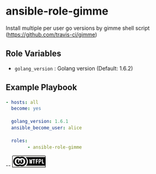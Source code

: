 ansible-role-gimme
==================

Install multiple per user go versions by gimme shell script
(https://github.com/travis-ci/gimme)


Role Variables
--------------

- `golang_version` : Golang version (Default: 1.6.2)

Example Playbook
----------------

```yaml
- hosts: all
  become: yes

  golang_version: 1.6.1
  ansible_become_user: alice

  roles:
        - ansible-role-gimme
```

--
[![LICENSE WTFPL](wtfpl-badge-1.png)](LICENSE)


